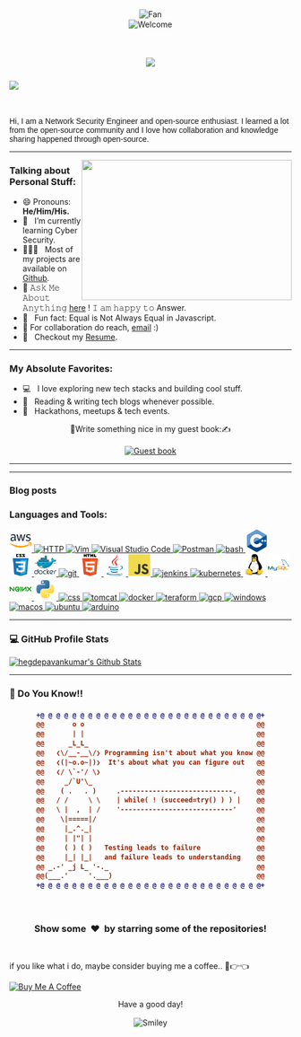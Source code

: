 <div align="center">
<img src="https://github.com/fnky/fnky/raw/fnky/img/fan-1.gif" alt="Fan" align="center">
</div>

<div align="center">
<img src="https://github.com/fnky/fnky/raw/fnky/img/welcome-fire.gif" alt="Welcome" align="center">
</div>

<h1 align="center">
  <a href="https://git.io/typing-svg">
    <img src="https://readme-typing-svg.herokuapp.com/?lines=Hello,+There!+👋;I'm+Pavankumar+Hegde..;Nice+to+meet+you!&center=true&size=30">
  </a>
</h1>


  ![](https://komarev.com/ghpvc/?username=hegdepavankumar&color=blue) 
  
  
<br />
<p style="font-family: Arial"> Hi, I am a Network Security Engineer and open-source enthusiast. I learned a lot from the open-source community and I love how collaboration and knowledge sharing happened through open-source.</p>

  <hr>

<img align="right" height="250" width="375" alt="" src="https://github.com/hegdepavankumar/hegdepavankumar/blob/main/assets/sec_engineer.gif" /> 

### Talking about Personal Stuff:
- 😄 Pronouns: **He/Him/His.**
- 🚀 &nbsp; I’m currently learning Cyber Security.
- 👨🏻‍💻 &nbsp; Most of my projects are available on [Github](https://github.com/hegdepavankumar).
- 💬 𝙰𝚜𝚔 𝙼𝚎 𝙰𝚋𝚘𝚞𝚝 𝙰𝚗𝚢𝚝𝚑𝚒𝚗𝚐 [here](https://github.com/hegdepavankumar/hegdepavankumar/issues/1) ! 𝙸 𝚊𝚖 𝚑𝚊𝚙𝚙𝚢 𝚝𝚘 Answer.
- 👾 &nbsp; Fun fact: Equal is Not Always Equal in Javascript.
- 👯 For collaboration do reach, [email](mailto:puhegde01@gmail.com) :)
- 📝 &nbsp; Checkout my [Resume](https://github.com/hegdepavankumar/).

 <hr>

### My Absolute Favorites:

- 💻 &nbsp; I love exploring new tech stacks and building cool stuff.
- 📰 &nbsp; Reading & writing tech blogs whenever possible.
- 🍕 &nbsp; Hackathons, meetups & tech events.
    


<div align="center">
<p>📝Write something nice in my guest book:✍</p>
<a href="https://github.com/hegdepavankumar/hegdepavankumar/issues/1"><img src="https://github.com/fnky/fnky/raw/fnky/img/guestbook.gif" alt="Guest book" align="center"></a>
</div>
<hr>
 
</p>

<hr>

### Blog posts
<!-- BLOG-POST-LIST:START -->
<!-- BLOG-POST-LIST:END -->


<h3 align="left">Languages and Tools:</h3>
 
<p align="left"> <a href="https://aws.amazon.com" target="_blank" rel="noreferrer"> <img src="https://raw.githubusercontent.com/devicons/devicon/master/icons/amazonwebservices/amazonwebservices-original-wordmark.svg" alt="aws" width="40" height="40"/> </a>   <a href="https://en.wikipedia.org/wiki/HTTP" target="_blank" rel="noreferrer"> <img src="https://user-images.githubusercontent.com/25181517/192107854-765620d7-f909-4953-a6da-36e1ef69eea6.png" alt="HTTP" width="40" height="40"/> </a>     <a href="https://www.vim.org/" target="_blank" rel="noreferrer"> <img src="https://user-images.githubusercontent.com/25181517/192108889-232b3431-a585-4b36-a62d-9078bd3641d9.png" alt="Vim" width="40" height="40"/> </a>   <a href="https://code.visualstudio.com/" target="_blank" rel="noreferrer"> <img src="https://user-images.githubusercontent.com/25181517/192108891-d86b6220-e232-423a-bf5f-90903e6887c3.png" alt="Visual Studio Code" width="40" height="40"/> </a>    <a href="https://www.postman.com/" target="_blank" rel="noreferrer"> <img src="https://user-images.githubusercontent.com/25181517/192109061-e138ca71-337c-4019-8d42-4792fdaa7128.png" alt="Postman" width="40" height="40"/> </a>  <a href="https://www.gnu.org/software/bash/" target="_blank" rel="noreferrer"> <img src="https://www.vectorlogo.zone/logos/gnu_bash/gnu_bash-icon.svg" alt="bash" width="40" height="40"/> </a> <a href="https://www.w3schools.com/cpp/" target="_blank" rel="noreferrer"> <img src="https://raw.githubusercontent.com/devicons/devicon/master/icons/cplusplus/cplusplus-original.svg" alt="cplusplus" width="40" height="40"/> </a> <a href="https://www.w3schools.com/css/" target="_blank" rel="noreferrer"> <img src="https://raw.githubusercontent.com/devicons/devicon/master/icons/css3/css3-original-wordmark.svg" alt="css3" width="40" height="40"/> </a> <a href="https://www.docker.com/" target="_blank" rel="noreferrer"> <img src="https://raw.githubusercontent.com/devicons/devicon/master/icons/docker/docker-original-wordmark.svg" alt="docker" width="40" height="40"/> </a> <a href="https://git-scm.com/" target="_blank" rel="noreferrer"> <img src="https://www.vectorlogo.zone/logos/git-scm/git-scm-icon.svg" alt="git" width="40" height="40"/> </a> <a href="https://www.w3.org/html/" target="_blank" rel="noreferrer"> <img src="https://raw.githubusercontent.com/devicons/devicon/master/icons/html5/html5-original-wordmark.svg" alt="html5" width="40" height="40"/> </a> <a href="https://www.java.com" target="_blank" rel="noreferrer"> <img src="https://raw.githubusercontent.com/devicons/devicon/master/icons/java/java-original.svg" alt="java" width="40" height="40"/> </a> <a href="https://developer.mozilla.org/en-US/docs/Web/JavaScript" target="_blank" rel="noreferrer"> <img src="https://raw.githubusercontent.com/devicons/devicon/master/icons/javascript/javascript-original.svg" alt="javascript" width="40" height="40"/> </a> <a href="https://www.jenkins.io" target="_blank" rel="noreferrer"> <img src="https://www.vectorlogo.zone/logos/jenkins/jenkins-icon.svg" alt="jenkins" width="40" height="40"/> </a> <a href="https://kubernetes.io" target="_blank" rel="noreferrer"> <img src="https://www.vectorlogo.zone/logos/kubernetes/kubernetes-icon.svg" alt="kubernetes" width="40" height="40"/> </a> <a href="https://www.linux.org/" target="_blank" rel="noreferrer"> <img src="https://raw.githubusercontent.com/devicons/devicon/master/icons/linux/linux-original.svg" alt="linux" width="40" height="40"/> </a> <a href="https://www.mysql.com/" target="_blank" rel="noreferrer"> <img src="https://raw.githubusercontent.com/devicons/devicon/master/icons/mysql/mysql-original-wordmark.svg" alt="mysql" width="40" height="40"/> </a> <a href="https://www.nginx.com" target="_blank" rel="noreferrer"> <img src="https://raw.githubusercontent.com/devicons/devicon/master/icons/nginx/nginx-original.svg" alt="nginx" width="40" height="40"/> </a>  <a href="https://www.python.org" target="_blank" rel="noreferrer"> <img src="https://raw.githubusercontent.com/devicons/devicon/master/icons/python/python-original.svg" alt="python" width="40" height="40"/> </a>    <a href="https://developer.mozilla.org/en-US/docs/Web/CSS" target="_blank" rel="noreferrer"> <img src="https://user-images.githubusercontent.com/25181517/183898674-75a4a1b1-f960-4ea9-abcb-637170a00a75.png" alt="css" width="40" height="40"/> </a>   <a href="https://tomcat.apache.org/" target="_blank" rel="noreferrer"> <img src="https://user-images.githubusercontent.com/25181517/183894676-137319b5-1364-4b6a-ba4f-e9fc94ddc4aa.png" alt="tomcat" width="40" height="40"/> </a>   <a href="https://www.docker.com/" target="_blank" rel="noreferrer"> <img src="https://user-images.githubusercontent.com/25181517/117207330-263ba280-adf4-11eb-9b97-0ac5b40bc3be.png" alt="docker" width="40" height="40"/> </a>  <a href="https://www.terraform.io/" target="_blank" rel="noreferrer"> <img src="https://user-images.githubusercontent.com/25181517/183345121-36788a6e-5462-424a-be67-af1ebeda79a2.png" alt="teraform" width="40" height="40"/> </a>   <a href="https://cloud.google.com/" target="_blank" rel="noreferrer"> <img src="https://user-images.githubusercontent.com/25181517/183911547-990692bc-8411-4878-99a0-43506cdb69cf.png" alt="gcp" width="40" height="40"/> </a>  <a href="https://www.microsoft.com/" target="_blank" rel="noreferrer"> <img src="https://user-images.githubusercontent.com/25181517/186884150-05e9ff6d-340e-4802-9533-2c3f02363ee3.png" alt="windows" width="40" height="40"/> </a>   <a href="https://www.apple.com/" target="_blank" rel="noreferrer"> <img src="https://user-images.githubusercontent.com/25181517/186884152-ae609cca-8cf1-4175-8d60-1ce1fa078ca2.png" alt="macos" width="40" height="40"/> </a>  <a href="https://ubuntu.com/" target="_blank" rel="noreferrer"> <img src="https://user-images.githubusercontent.com/25181517/186884153-99edc188-e4aa-4c84-91b0-e2df260ebc33.png" alt="ubuntu" width="40" height="40"/> </a>   <a href="https://www.arduino.cc/" target="_blank" rel="noreferrer"> <img src="https://github.com/marwin1991/profile-technology-icons/assets/136815194/a57a85ba-e2dd-4036-85b6-7e1532391627" alt="arduino" width="40" height="40"/> </a> </p>

 <hr>
  <h3>💻 GitHub Profile Stats</h3>

  <!-- https://github.com/hegdepavankumar/github-readme-stats -->

  <a href="https://github.com/hegdepavankumar/github-readme-stats"><img alt="hegdepavankumar's Github Stats" src="https://denvercoder1-github-readme-stats.vercel.app/api/?username=hegdepavankumar&show_icons=true&include_all_commits=true&count_private=true&theme=react&hide_border=true&bg_color=1F222E&title_color=F85D7F&icon_color=F8D866" height="192px"/></a>

<hr>

### 🤖 Do You Know!!
  
<h4 align="center">
  
```diff
+@ @ @ @ @ @ @ @ @ @ @ @ @ @ @ @ @ @ @ @ @ @ @ @ @ @ @ @+
@@       o o                                           @@
@@       | |                                           @@
@@      _L_L_                                          @@
@@   ❮\/__-__\/❯ Programming isn't about what you know @@
@@   ❮(|~o.o~|)❯  It's about what you can figure out   @@
@@   ❮/ \`-'/ \❯                                       @@
@@     _/`U'\_                                         @@
@@    ( .   . )     .----------------------------.     @@
@@   / /     \ \    | while( ! (succeed=try() ) ) |    @@
@@   \ |  ,  | /    '----------------------------'     @@
@@    \|=====|/                                        @@
@@     |_.^._|                                         @@
@@     | |"| |                                         @@
@@     ( ) ( )   Testing leads to failure              @@
@@     |_| |_|   and failure leads to understanding    @@
@@ _.-' _j L_ '-._                                     @@
@@(___.'     '.___)                                    @@
+@ @ @ @ @ @ @ @ @ @ @ @ @ @ @ @ @ @ @ @ @ @ @ @ @ @ @ @+
```

</h4> 


</p>

</details>	
<br>
<h3 align="center">Show some &nbsp;❤️&nbsp; by starring some of the repositories!</h3>
<br>


 <!-- Support Me --> 

 
 
<!--END_SECTION -->

if you like what i do, maybe consider buying me a coffee.. 🥺👉👈

<a href="https://www.buymeacoffee.com/hegdepavankumar" target="_blank"><img src="https://cdn.buymeacoffee.com/buttons/v2/default-red.png" alt="Buy Me A Coffee" width="150" ></a>











<div align="center">
<p>Have a good day!</p>
<div>
<img src="https://github.com/fnky/fnky/raw/fnky/img/smile.gif" alt="Smiley" align="center">
</div>
</div>





